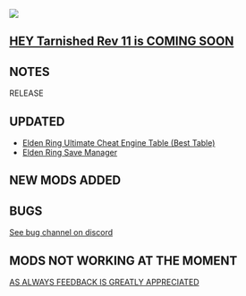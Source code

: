 ![](https://s12.gifyu.com/images/SukyP.png)

## [HEY Tarnished  Rev 11 is COMING SOON](https://)

## NOTES


RELEASE

## UPDATED

- [Elden Ring Ultimate Cheat Engine Table (Best Table)](https://www.nexusmods.com/eldenring/mods/48?tab=description)
- [Elden Ring Save Manager](https://www.nexusmods.com/eldenring/mods/214)

## NEW MODS ADDED



## BUGS

[See bug channel on discord](https://)

## MODS NOT WORKING AT THE MOMENT

[AS ALWAYS FEEDBACK IS GREATLY APPRECIATED](https://)